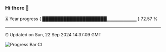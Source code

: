 ### Hi there 👋

⏳ Year progress { █████████████████████▁▁▁▁▁▁▁▁▁ } 72.57 %

---

⏰ Updated on Sun, 22 Sep 2024 14:37:09 GMT

![Progress Bar CI](https://github.com/IshwaranRudhara/GIT-ACTION/workflows/Progress%20Bar%20CI/badge.svg)
